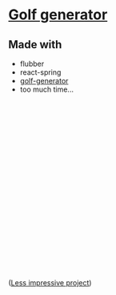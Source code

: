 # [Golf generator](https://alexisloiselle.github.io/golf-generator)

## Made with
- flubber
- react-spring
- [golf-generator](https://github.com/wsvgny/golfgenerator)
- too much time...

<br/>
<br/>
<br/>
<br/>
<br/>
<br/>
<br/>
<br/>
<br/>
<br/>
<br/>
<br/>
<br/>
<br/>
<br/>
<br/>
<br/>
<br/>
<br/>
<br/>

([Less impressive project](https://github.com/alexisloiselle/golf-generator-wasm))